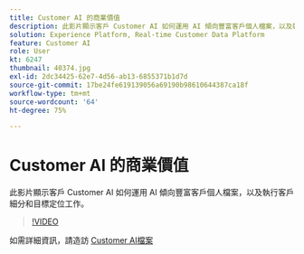 ```yaml
---
title: Customer AI 的商業價值
description: 此影片顯示客戶 Customer AI 如何運用 AI 傾向豐富客戶個人檔案，以及執行客戶細分和目標定位工作。
solution: Experience Platform, Real-time Customer Data Platform
feature: Customer AI
role: User
kt: 6247
thumbnail: 40374.jpg
exl-id: 2dc34425-62e7-4d56-ab13-6855371b1d7d
source-git-commit: 17be24fe619139056a69190b98610644387ca18f
workflow-type: tm+mt
source-wordcount: '64'
ht-degree: 75%

---
```


# Customer AI 的商業價值

此影片顯示客戶 Customer AI 如何運用 AI 傾向豐富客戶個人檔案，以及執行客戶細分和目標定位工作。

>[!VIDEO](https://video.tv.adobe.com/v/40374?quality=12&learn=on)

如需詳細資訊，請造訪 [Customer AI檔案](https://experienceleague.adobe.com/docs/experience-platform/intelligent-services/customer-ai/overview.html)
